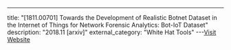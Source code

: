---
title: "[1811.00701] Towards the Development of Realistic Botnet Dataset in the Internet of Things for Network Forensic Analytics: Bot-IoT Dataset"
description: "2018.11 [arxiv]"
external_category: "White Hat Tools"
---[Visit Website](https://arxiv.org/abs/1811.00701)

